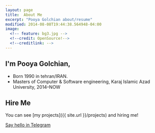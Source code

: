 ```yaml
---
layout: page
title:  About Me
excerpt: "Pooya Golchian about/resume"
modified: 2014-08-08T19:44:38.564948-04:00
image:
  <!-- feature: bg3.jpg -->
  <!--credit: OpenSource!-->
  <!--creditlink: -->
---
```

## I'm Pooya Golchian,

* Born 1990 in tehran/IRAN.
* Masters of Computer & Software engineering, Karaj Islamic Azad University, 2014–NOW


## Hire Me
You can see [my projects]({{ site.url }}/projects) and hiring me!

<a markdown="0" href="https://t.me/iCoder" class="btn"><i class="fa fa-telegram"></i> Say hello in Telegram</a>

[^1]: Example: *domain.com/category-name/post-title*
